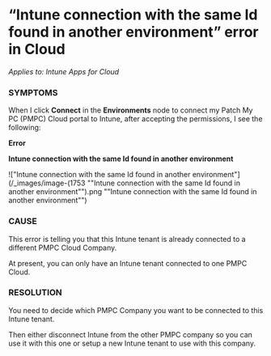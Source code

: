 # “Intune connection with the same Id found in another environment” error in Cloud

_Applies to: Intune Apps for Cloud_

### SYMPTOMS

When I click **Connect** in the **Environments** node to connect my Patch My PC (PMPC) Cloud portal to Intune, after accepting the permissions, I see the following:

**Error**

**Intune connection with the same Id found in another environment**

!["Intune connection with the same Id found in another environment"](/_images/image-(1753 "\"Intune connection with the same Id found in another environment\"").png "&#x22;Intune connection with the same Id found in another environment&#x22;")

### CAUSE

This error is telling you that this Intune tenant is already connected to a different PMPC Cloud Company.

At present, you can only have an Intune tenant connected to one PMPC Cloud.

### RESOLUTION

You need to decide which PMPC Company you want to be connected to this Intune tenant.

Then either disconnect Intune from the other PMPC company so you can use it with this one or setup a new Intune tenant to use with this company.